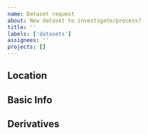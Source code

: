```yaml
---
name: Dataset request
about: New dataset to investigate/process?
title: ''
labels: ['datasets']
assignees: ''
projects: []
---
```

## Location


## Basic Info


## Derivatives
